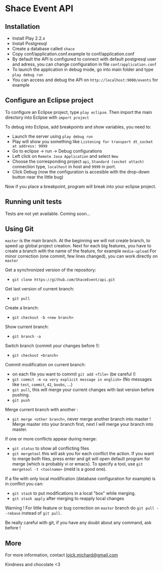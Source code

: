 Shace Event API
=====================================

Installation
-----------------------------------

- Install Play 2.2.x
- Install Postgresql
- Create a database called `shace`
- Copy conf/application.conf.example to conf/application.conf
- By default the API is configured to connect with default postgresql user and adress, you can change configuration in file `conf/application.conf`
- To launch the application in debug mode, go into main folder and type `play debug run`
- You can access and debug the API on `http://localhost:9000/events` for example

Configure an Eclipse project
-----------------------------------

To configure an Eclipse project, type `play eclipse`. Then import the main directory into Eclipse with `import project`

To debug into Eclipse, add breakpoints and show variables, you need to: 
- Launch the server using `play debug run`
- Play will show you something like `Listening for transport dt_socket at address: 9999`
- Go to eclipse -> run -> Debug configurations
- Left click on `Remote Java Application` and select `New`
- Choose the corresponding project `api`, `Standard (socket attach)` connection type, `localhost` in host and `9999` in port.
- Click Debug (now the configuration is accesible with the drop-down button near the little bug)

Now if you place a breakpoint, program will break into your eclipse project.

Running unit tests
-----------------------------------

Tests are not yet available.
Coming soon...

Using Git
-----------------------------------

`master` is the main branch.
At the beginning we will not create branch, to speed up global project creation.
Next for each big features, you have to create a branch with the name of the feature, for example `media-upload`
For minor correction (one commit, few lines changed), you can work directly on `master` 

Get a synchronized version of the repository:
- `git clone https://github.com/ShaceEvent/api.git`

Get last version of current branch:
- `git pull`

Create a branch:
- `git checkout -b <new branch>`

Show current branch:
- `git branch -a`

Switch branch (commit your changes before !):
- `git checkout <branch>`

Commit modification on current branch:
- on each file you want to commit `git add <file>` (be careful !)
- `git commit -m <a very explicit message in english>` (No messages like `test`, `commit`, `42`, `boobs`, ...)
- `git pull`, this will merge your current changes with last version before pushing.
- `git push`

Merge current branch with another :
- `git merge <other branch>`, never merge another branch into master ! Merge master into your branch first, next I will merge your branch into master.

If one or more conflicts appear during merge:
- `git status` to show all conflicting files
- `git mergetool` this will ask you for each conflict the action. If you want to merge both files, press enter and git will open default program for merge (which is probably vi or emacs). To specify a tool, use `git mergetool -t <toolname>` (meld is a good one).

If a file with only local modification (database configuration for example) is in conflict you can:
- `git stash` to put modifications in a local "box" while merging.
- `git stash apply` after merging to reapply local changes

Warning ! For little feature or bug correction on `master` branch do `git pull --rebase` instead of `git pull`.

Be really careful with git, if you have any doubt about any command, ask before !

More
-----------------------------------

For more information, contact loick.michard@gmail.com

Kindness and chocolate <3
